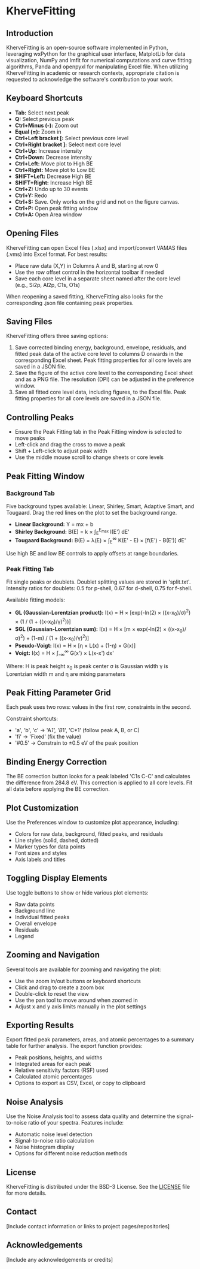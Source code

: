 # KherveFitting

## Introduction

KherveFitting is an open-source software implemented in Python, leveraging wxPython for the graphical user interface,
MatplotLib for data visualization, NumPy and lmfit for numerical computations and curve fitting algorithms, Panda 
and openpyxl for manipulating Excel file. When utilizing KherveFitting in academic or research contexts, appropriate citation 
is requested to acknowledge the software's contribution to your work.

## Keyboard Shortcuts

- **Tab:** Select next peak
- **Q:** Select previous peak
- **Ctrl+Minus (-):** Zoom out
- **Equal (=):** Zoom in
- **Ctrl+Left bracket [:** Select previous core level
- **Ctrl+Right bracket ]:** Select next core level
- **Ctrl+Up:** Increase intensity
- **Ctrl+Down:** Decrease intensity
- **Ctrl+Left:** Move plot to High BE
- **Ctrl+Right:** Move plot to Low BE
- **SHIFT+Left:** Decrease High BE
- **SHIFT+Right:** Increase High BE
- **Ctrl+Z:** Undo up to 30 events
- **Ctrl+Y:** Redo
- **Ctrl+S:** Save. Only works on the grid and not on the figure canvas.
- **Ctrl+P:** Open peak fitting window
- **Ctrl+A:** Open Area window

## Opening Files

KherveFitting can open Excel files (.xlsx) and import/convert VAMAS files (.vms) into Excel format. For best results:

- Place raw data (X,Y) in Columns A and B, starting at row 0
- Use the row offset control in the horizontal toolbar if needed
- Save each core level in a separate sheet named after the core level (e.g., Si2p, Al2p, C1s, O1s)

When reopening a saved fitting, KherveFitting also looks for the corresponding .json file containing peak properties.

## Saving Files

KherveFitting offers three saving options:

1. Save corrected binding energy, background, envelope, residuals, and fitted peak data of the active core level to columns D onwards in the corresponding Excel sheet. Peak fitting properties for all core levels are saved in a JSON file.
2. Save the figure of the active core level to the corresponding Excel sheet and as a PNG file. The resolution (DPI) can be adjusted in the preference window.
3. Save all fitted core level data, including figures, to the Excel file. Peak fitting properties for all core levels are saved in a JSON file.

## Controlling Peaks

- Ensure the Peak Fitting tab in the Peak Fitting window is selected to move peaks
- Left-click and drag the cross to move a peak
- Shift + Left-click to adjust peak width
- Use the middle mouse scroll to change sheets or core levels

## Peak Fitting Window

### Background Tab

Five background types available: Linear, Shirley, Smart, Adaptive Smart, and Tougaard. Drag the red lines on the plot to set the background range.

- **Linear Background:** Y = mx + b
- **Shirley Background:** B(E) = k × ∫<sub>E</sub><sup>E<sub>max</sub></sup> I(E') dE'
- **Tougaard Background:** B(E) = λ(E) × ∫<sub>E</sub><sup>∞</sup> K(E' - E) × [f(E') - B(E')] dE'

Use high BE and low BE controls to apply offsets at range boundaries.

### Peak Fitting Tab

Fit single peaks or doublets. Doublet splitting values are stored in 'split.txt'. Intensity ratios for doublets: 0.5 for p-shell, 0.67 for d-shell, 0.75 for f-shell.

Available fitting models:

- **GL (Gaussian-Lorentzian product):** I(x) = H × [exp(-ln(2) × ((x-x<sub>0</sub>)/σ)<sup>2</sup>) × (1 / (1 + ((x-x<sub>0</sub>)/γ)<sup>2</sup>))]
- **SGL (Gaussian-Lorentzian sum):** I(x) = H × [m × exp(-ln(2) × ((x-x<sub>0</sub>)/σ)<sup>2</sup>) + (1-m) / (1 + ((x-x<sub>0</sub>)/γ)<sup>2</sup>)]
- **Pseudo-Voigt:** I(x) = H × [η × L(x) + (1-η) × G(x)]
- **Voigt:** I(x) = H × ∫<sub>-∞</sub><sup>∞</sup> G(x') × L(x-x') dx'

Where:
H is peak height
x<sub>0</sub> is peak center
σ is Gaussian width
γ is Lorentzian width
m and η are mixing parameters

## Peak Fitting Parameter Grid

Each peak uses two rows: values in the first row, constraints in the second.

Constraint shortcuts:
- 'a', 'b', 'c' → 'A*1', 'B*1', 'C*1' (follow peak A, B, or C)
- 'fi' → 'Fixed' (fix the value)
- '#0.5' → Constrain to ±0.5 eV of the peak position

## Binding Energy Correction

The BE correction button looks for a peak labeled 'C1s C-C' and calculates the difference from 284.8 eV. This correction is applied to all core levels. Fit all data before applying the BE correction.

## Plot Customization

Use the Preferences window to customize plot appearance, including:
- Colors for raw data, background, fitted peaks, and residuals
- Line styles (solid, dashed, dotted)
- Marker types for data points
- Font sizes and styles
- Axis labels and titles

## Toggling Display Elements

Use toggle buttons to show or hide various plot elements:
- Raw data points
- Background line
- Individual fitted peaks
- Overall envelope
- Residuals
- Legend

## Zooming and Navigation

Several tools are available for zooming and navigating the plot:
- Use the zoom in/out buttons or keyboard shortcuts
- Click and drag to create a zoom box
- Double-click to reset the view
- Use the pan tool to move around when zoomed in
- Adjust x and y axis limits manually in the plot settings

## Exporting Results

Export fitted peak parameters, areas, and atomic percentages to a summary table for further analysis. The export function provides:
- Peak positions, heights, and widths
- Integrated areas for each peak
- Relative sensitivity factors (RSF) used
- Calculated atomic percentages
- Options to export as CSV, Excel, or copy to clipboard

## Noise Analysis

Use the Noise Analysis tool to assess data quality and determine the signal-to-noise ratio of your spectra. Features include:
- Automatic noise level detection
- Signal-to-noise ratio calculation
- Noise histogram display
- Options for different noise reduction methods

## License

KherveFitting is distributed under the BSD-3 License. See the [LICENSE](LICENSE) file for more details.

## Contact

[Include contact information or links to project pages/repositories]

## Acknowledgements

[Include any acknowledgements or credits]